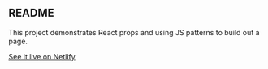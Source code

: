 ## README

This project demonstrates React props and using JS patterns to build out a page.

[See it live on Netlify](https://remarkable-starship-5e41e2.netlify.app/)